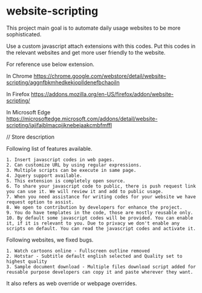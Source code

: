 # website-scripting
This project main goal is to automate daily usage websites to be more sophisticated.

Use a custom javascript attach extensions with this codes. Put this codes in the relevant websites and get more user friendly to the website.

For reference use below extension.

In Chrome
https://chrome.google.com/webstore/detail/website-scripting/aggnfbkmhedkekjoplldenefbchaoiln

In Firefox
https://addons.mozilla.org/en-US/firefox/addon/website-scripting/

In Microsoft Edge
https://microsoftedge.microsoft.com/addons/detail/website-scripting/iajifajblmacpjjknebejaakcmbfmffl


// Store description

Following list of features available.

    1. Insert javascript codes in web pages.
    2. Can customize URL by using regular expressions.
    3. Multiple scripts can be execute in same page.
    4. Jquery support available.
    5. This extension is completely open source.
    6. To share your javascript code to public, there is push request link you can use it. We will review it and add to public usage.
    7. When you need assistance for writing codes for your website we have request option to assist.
    8. We open to contribution by developers for enhance the project.
    9. You do have templates in the code, those are mostly reusable only.
    10. By default some javascript codes will be provided. You can enable it, if it is relevant to you. Due to privacy we don't enable any scripts on default. You can read the javascript codes and activate it.

Following websites, we fixed bugs.

    1. Watch cartoons online - Fullscreen outline removed
    2. Hotstar - Subtitle default english selected and Quality set to highest quality
    3. Sample document download - Multiple files download script added for reusable purpose developers can copy it and paste wherever they want. 

It also refers as web override or webpage overrides. 
